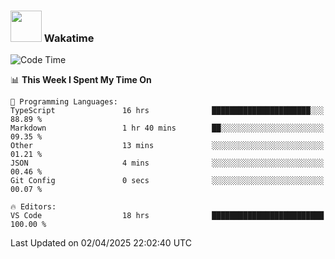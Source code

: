 ### <img src="https://media.giphy.com/media/VgCDAzcKvsR6OM0uWg/giphy.gif" width="50"> Wakatime

  <!--START_SECTION:waka-->
![Code Time](http://img.shields.io/badge/Code%20Time-1%2C533%20hrs%2023%20mins-blue)

📊 **This Week I Spent My Time On** 

```text
💬 Programming Languages: 
TypeScript               16 hrs              ██████████████████████░░░   88.89 % 
Markdown                 1 hr 40 mins        ██░░░░░░░░░░░░░░░░░░░░░░░   09.35 % 
Other                    13 mins             ░░░░░░░░░░░░░░░░░░░░░░░░░   01.21 % 
JSON                     4 mins              ░░░░░░░░░░░░░░░░░░░░░░░░░   00.46 % 
Git Config               0 secs              ░░░░░░░░░░░░░░░░░░░░░░░░░   00.07 % 

🔥 Editors: 
VS Code                  18 hrs              █████████████████████████   100.00 % 
```


 Last Updated on 02/04/2025 22:02:40 UTC
<!--END_SECTION:waka-->
